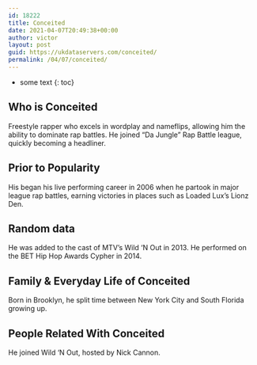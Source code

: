 ```yaml
---
id: 18222
title: Conceited
date: 2021-04-07T20:49:38+00:00
author: victor
layout: post
guid: https://ukdataservers.com/conceited/
permalink: /04/07/conceited/
---
```


* some text
{: toc}


## Who is Conceited



Freestyle rapper who excels in wordplay and nameflips, allowing him the ability to dominate rap battles. He joined &#8220;Da Jungle&#8221; Rap Battle league, quickly becoming a headliner. 

                
                
                
## Prior to Popularity



His began his live performing career in 2006 when he partook in major league rap battles, earning victories in places such as Loaded Lux&#8217;s Lionz Den. 

                
                
                
## Random data



He was added to the cast of MTV&#8217;s Wild &#8216;N Out in 2013. He performed on the BET Hip Hop Awards Cypher in 2014.  

                
                
                
## Family & Everyday Life of Conceited



Born in Brooklyn, he split time between New York City and South Florida growing up.   

                
                
                
## People Related With Conceited



He joined Wild &#8216;N Out, hosted by Nick Cannon.  

                
              
            
          
          
          